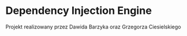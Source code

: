 # Dependency Injection Engine
 
Projekt realizowany przez Dawida Barzyka oraz Grzegorza Ciesielskiego